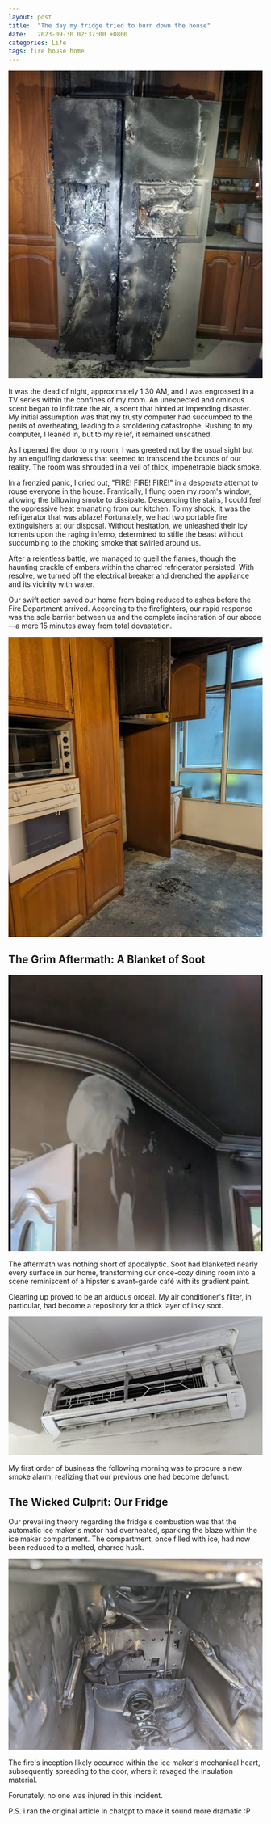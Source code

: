 ```yaml
---
layout: post
title:  "The day my fridge tried to burn down the house"
date:   2023-09-30 02:37:00 +0800
categories: Life
tags: fire house home
---
```


![The Burnt-Down Fridge](/images/20230930/fridgeburnt.jpg)

It was the dead of night, approximately 1:30 AM, and I was engrossed in a TV series within the confines of my room. An unexpected and ominous scent began to infiltrate the air, a scent that hinted at impending disaster. My initial assumption was that my trusty computer had succumbed to the perils of overheating, leading to a smoldering catastrophe. Rushing to my computer, I leaned in, but to my relief, it remained unscathed.

As I opened the door to my room, I was greeted not by the usual sight but by an engulfing darkness that seemed to transcend the bounds of our reality. The room was shrouded in a veil of thick, impenetrable black smoke.

In a frenzied panic, I cried out, "FIRE! FIRE! FIRE!" in a desperate attempt to rouse everyone in the house. Frantically, I flung open my room's window, allowing the billowing smoke to dissipate. Descending the stairs, I could feel the oppressive heat emanating from our kitchen. To my shock, it was the refrigerator that was ablaze! Fortunately, we had two portable fire extinguishers at our disposal. Without hesitation, we unleashed their icy torrents upon the raging inferno, determined to stifle the beast without succumbing to the choking smoke that swirled around us.

After a relentless battle, we managed to quell the flames, though the haunting crackle of embers within the charred refrigerator persisted. With resolve, we turned off the electrical breaker and drenched the appliance and its vicinity with water.

Our swift action saved our home from being reduced to ashes before the Fire Department arrived. According to the firefighters, our rapid response was the sole barrier between us and the complete incineration of our abode—a mere 15 minutes away from total devastation.

![The Fiery Aftermath](/images/20230930/Aftermath.jpg)

## The Grim Aftermath: A Blanket of Soot

![A Hipster's Nightmare](/images/20230930/Wall.jpg)

The aftermath was nothing short of apocalyptic. Soot had blanketed nearly every surface in our home, transforming our once-cozy dining room into a scene reminiscent of a hipster's avant-garde café with its gradient paint.

Cleaning up proved to be an arduous ordeal. My air conditioner's filter, in particular, had become a repository for a thick layer of inky soot.

![The Soiled Air Conditioner](/images/20230930/Air%20conditioner.jpg)

My first order of business the following morning was to procure a new smoke alarm, realizing that our previous one had become defunct.

## The Wicked Culprit: Our Fridge

Our prevailing theory regarding the fridge's combustion was that the automatic ice maker's motor had overheated, sparking the blaze within the ice maker compartment. The compartment, once filled with ice, had now been reduced to a melted, charred husk.

![The Menacing Ice Maker](/images/20230930/icemaker.jpg)

The fire's inception likely occurred within the ice maker's mechanical heart, subsequently spreading to the door, where it ravaged the insulation material.

Forunately, no one was injured in this incident.


P.S. i ran the original article in chatgpt to make it sound more dramatic :P

